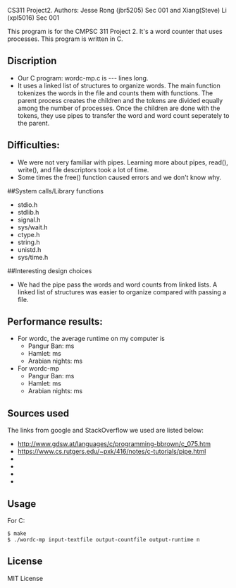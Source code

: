 CS311 Project2. Authors: Jesse Rong (jbr5205) Sec 001 and Xiang(Steve) Li (xpl5016) Sec 001

This program is for the CMPSC 311 Project 2. It's a word counter that uses processes.
This program is written in C.


## Discription
*	Our C program: wordc-mp.c is --- lines long. 
*	It uses a linked list of structures to organize words. The main function tokenizes the words in the file and counts them with functions. The parent process creates the children and the tokens are divided equally among the number of processes. Once the children are done with the tokens, they use pipes to transfer the word and word count seperately to the parent.  

## Difficulties: 
* We were not very familiar with pipes. Learning more about pipes, read(), write(), and file descriptors took a lot of time.  
* Some times the free() function caused errors and we don't know why. 

##System calls/Library functions
* stdio.h
* stdlib.h
* signal.h
* sys/wait.h
* ctype.h
* string.h
* unistd.h
* sys/time.h


##Interesting design choices
* We had the pipe pass the words and word counts from linked lists. A linked list of structures was easier to organize compared with passing a file. 

## Performance results:
* For wordc, the average runtime on my computer is
  * Pangur Ban:  ms
  * Hamlet:  ms
  * Arabian nights:  ms
* For wordc-mp
	* Pangur Ban:  ms
	* Hamlet: 	ms
	* Arabian nights:  ms

## Sources used 
The links from google and StackOverflow we used are listed below:

* http://www.gdsw.at/languages/c/programming-bbrown/c_075.htm
* https://www.cs.rutgers.edu/~pxk/416/notes/c-tutorials/pipe.html
* 
* 
* 
* 

## Usage
For C:

```
$ make
$ ./wordc-mp input-textfile output-countfile output-runtime n
```



## License
MIT License
